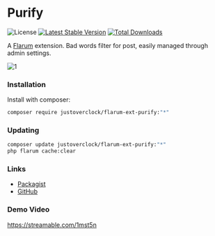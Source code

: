 # Purify

![License](https://img.shields.io/badge/license-MIT-blue.svg) [![Latest Stable Version](http://poser.pugx.org/justoverclock/flarum-ext-purify/v)](https://packagist.org/packages/justoverclock/flarum-ext-purify) [![Total Downloads](http://poser.pugx.org/justoverclock/flarum-ext-purify/downloads)](https://packagist.org/packages/justoverclock/flarum-ext-purify)

A [Flarum](http://flarum.org) extension. Bad words filter for post, easily managed through admin settings.

![1](https://user-images.githubusercontent.com/79002016/122103444-ea462500-ce16-11eb-97e5-393aef2e64d2.png)


### Installation

Install with composer:

```sh
composer require justoverclock/flarum-ext-purify:"*"
```

### Updating

```sh
composer update justoverclock/flarum-ext-purify:"*"
php flarum cache:clear
```

### Links

- [Packagist](https://packagist.org/packages/justoverclock/flarum-ext-purify)
- [GitHub](https://github.com/justoverclockl/flarum-ext-purify)

### Demo Video

https://streamable.com/1mst5n
